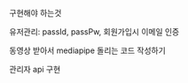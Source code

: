 구현해야 하는것 
<p>유저관리: passId, passPw, 회원가입시 이메일 인증


<p>동영상 받아서 mediapipe 돌리는 코드 작성하기
<p>관리자 api 구현</p>
